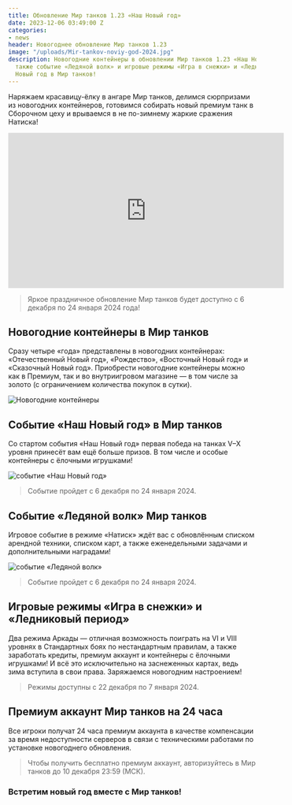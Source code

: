```yaml
---
title: Обновление Мир танков 1.23 «Наш Новый год»
date: 2023-12-06 03:49:00 Z
categories:
- news
header: Новогоднее обновление Мир танков 1.23
image: "/uploads/Mir-tankov-noviy-god-2024.jpg"
description: Новогодние контейнеры в обновлении Мир танков 1.23 «Наш Новый год», а
  также событие «Ледяной волк» и игровые режимы «Игра в снежки» и «Ледниковый период».
  Новый год в Мир танков!
---
```


Наряжаем красавицу-ёлку в ангаре Мир танков, делимся сюрпризами из новогодних контейнеров, готовимся собирать новый премиум танк в Сборочном цеху и врываемся в не по-зимнему жаркие сражения Натиска!

<iframe width="560" height="315" src="https://www.youtube.com/embed/vA6kE6eThM0?si=zP1sZclrk7MO6es6" title="YouTube video player" frameborder="0" allow="accelerometer; autoplay; clipboard-write; encrypted-media; gyroscope; picture-in-picture; web-share" allowfullscreen></iframe>

> Яркое праздничное обновление Мир танков будет доступно с 6 декабря по 24 января 2024 года!

## Новогодние контейнеры в Мир танков

Сразу четыре «года» представлены в новогодних контейнерах: «Отечественный Новый год», «Рождество», «Восточный Новый год» и «Сказочный Новый год». Приобрести новогодние контейнеры можно как в Премиум, так и во внутриигровом магазине — в том числе за золото (с ограничением количества покупок в сутки).

![Новогодние контейнеры](https://ru-wotp.lesta.ru/dcont/fb/image/banner_ingame_new_year_2024_600x450_lgs_spb_mt.png)

## Событие «Наш Новый год» в Мир танков

Со стартом события «Наш Новый год» первая победа на танках V–X уровня принесёт вам ещё больше призов. В том числе и особые контейнеры с ёлочными игрушками!

![событие «Наш Новый год»](https://ru-wotp.lesta.ru/dcont/fb/image/korobki_EGTCSE5.png)

> Событие пройдет с 6 декабря по 24 января 2024.

## Событие «Ледяной волк» Мир танков

Игровое событие в режиме «Натиск» ждёт вас с обновлённым списком арендной техники, списком карт, а также еженедельными задачами и дополнительными наградами!

![событие «Ледяной волк»](https://ru-wotp.lesta.ru/dcont/fb/image/onboarding_slide_960x520.png)

> Событие пройдет с 6 декабря по 24 января 2024.

## Игровые режимы «Игра в снежки» и «Ледниковый период» 

Два режима Аркады — отличная возможность поиграть на VI и VIII уровнях в Стандартных боях по нестандартным правилам, а также заработать кредиты, премиум аккаунт и контейнеры с ёлочными игрушками! И всё это исключительно на заснеженных картах, ведь зима вступила в свои права. Заряжаемся новогодним настроением!

> Режимы доступны с 22 декабря по 7 января 2024.

## Премиум аккаунт Мир танков на 24 часа

Все игроки получат 24 часа премиум аккаунта в качестве компенсации за время недоступности серверов в связи с техническими работами по установке новогоднего обновления. 

> Чтобы получить бесплатно премиум аккаунт, авторизуйтесь в Мир танков до 10 декабря 23:59 (МСК).

### Встретим новый год вместе с Мир танков!